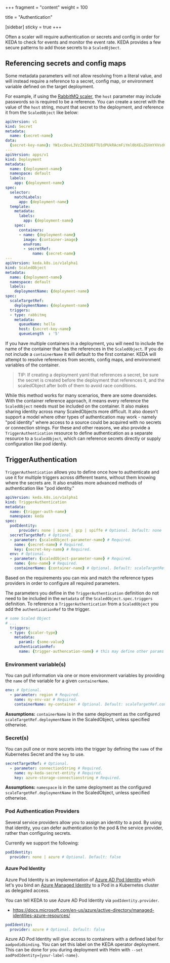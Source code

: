 +++
fragment = "content"
weight = 100

title = "Authentication"

[sidebar]
  sticky = true
+++

Often a scaler will require authentication or secrets and config in order for KEDA to check for events and monitor the event rate.  KEDA provides a few secure patterns to add those secrets to a `ScaledOjbect`.

## Referencing secrets and config maps

Some metadata parameters will not allow resolving from a literal value, and will instead require a reference to a secret, config map, or environment variable defined on the target deployment.

For example, if using the [RabbitMQ scaler](https://keda.sh/scalers/rabbitmq-queue/), the `host` parameter may include passwords so is required to be a reference.  You can create a secret with the value of the `host` string, mount that secret to the deployment, and reference it from the `ScaledObject` like below:

```yaml
apiVersion: v1
kind: Secret
metadata:
  name: {secret-name}
data:
  {secret-key-name}: YW1xcDovL3VzZXI6UEFTU1dPUkRAcmFiYml0bXEuZGVmYXVsdC5zdmMuY2x1c3Rlci5sb2NhbDo1Njcy #base64 encoded per secret spec
---
apiVersion: apps/v1
kind: Deployment
metadata:
  name: {deployment-name}
  namespace: default
  labels:
    app: {deployment-name}
spec:
  selector:
    matchLabels:
      app: {deployment-name}
  template:
    metadata:
      labels:
        app: {deployment-name}
    spec:
      containers:
      - name: {deployment-name}
        image: {container-image}
        envFrom:
        - secretRef:
            name: {secret-name}
---
apiVersion: keda.k8s.io/v1alpha1
kind: ScaledObject
metadata:
  name: {deployment-name}
  namespace: default
  labels:
    deploymentName: {deployment-name}
spec:
  scaleTargetRef:
    deploymentName: {deployment-name}
  triggers:
  - type: rabbitmq
    metadata:
      queueName: hello
      host: {secret-key-name}
      queueLength  : '5'
```

If you have multiple containers in a deployment, you will need to include the name of the container that has the references in the `ScaledObject`.  If you do not include a `containerName` it will default to the first container.  KEDA will attempt to resolve references from secrets, config maps, and environment variables of the container.

> TIP: If creating a deployment yaml that references a secret, be sure the secret is created before the deployment that references it, and the scaledObject after both of them to avoid race conditions.

While this method works for many scenarios, there are some downsides.  With the container reference approach, it means every reference the `ScaledObject` needs must be included on the container.  It also makes sharing identity across many ScaledObjects more difficult.  It also doesn't support a model where other types of authentication may work - namely "pod identity" where access to a source could be acquired with no secrets or connection strings.  For these and other reasons, we also provide a `TriggerAuthentication` resource to define authentication as a separate resource to a `ScaledObject`, which can reference secrets directly or supply configuration like pod identiy.

## TriggerAuthentication

`TriggerAuthentication` allows you to define once how to authenticate and use it for multiple triggers across different teams, without them knowing where the secrets are.  It also enables more advanced methods of authentication like "pod identity."

```yaml
apiVersion: keda.k8s.io/v1alpha1
kind: TriggerAuthentication
metadata:
  name: {trigger-auth-name}
  namespace: keda
spec:
  podIdentity:
      provider: none | azure | gcp | spiffe # Optional. Default: none
  secretTargetRef: # Optional.
  - parameter: {scaledObject-parameter-name} # Required.
    name: {secret-name} # Required.
    key: {secret-key-name} # Required.
  env: # Optional.
  - parameter: {scaledObject-parameter-name} # Required.
    name: {env-name} # Required.
    containerName: {container-name} # Optional. Default: scaleTargetRef.containerName of ScaledObject
```

Based on the requirements you can mix and match the reference types providers in order to configure all required parameters.

The parameters you define in the `TriggerAuthentication` definition do not need to be included in the `metadata` of the `ScaledObject.spec.triggers` definition.  To reference a `TriggerAuthentication` from a `ScaledObject` you add the `authenticationRef` to the trigger.

```yaml
# some Scaled Object
# ...
  triggers:
  - type: {scaler-type}
    metadata:
      param1: {some-value}
    authenticationRef:
      name: {trigger-authencation-name} # this may define other params not defined in metadata
```

### Environment variable(s)

You can pull information via one or more environment variables by providing the `name` of the variable for a given `containerName`.

```yaml
env: # Optional.
  - parameter: region # Required.
    name: my-env-var # Required.
    containerName: my-container # Optional. Default: scaleTargetRef.containerName of ScaledObject
```

**Assumptions:** `containerName` is in the same deployment as the configured `scaleTargetRef.deploymentName` in the ScaledObject, unless specified otherwise.

### Secret(s)

You can pull one or more secrets into the trigger by defining the `name` of the Kubernetes Secret and the `key` to use.

```yaml
secretTargetRef: # Optional.
  - parameter: connectionString # Required.
    name: my-keda-secret-entity # Required.
    key: azure-storage-connectionstring # Required.
```

**Assumptions:** `namespace` is in the same deployment as the configured `scaleTargetRef.deploymentName` in the ScaledObject, unless specified otherwise.

### Pod Authentication Providers

Several service providers allow you to assign an identity to a pod. By using that identity, you can defer authentication to the pod & the service provider, rather than configuring secrets.

Currently we support the following:

```yaml
podIdentity:
  provider: none | azure # Optional. Default: false
```

#### Azure Pod Identity

Azure Pod Identity is an implementation of [Azure AD Pod Identity](https://github.com/Azure/aad-pod-identity) which let's you bind an [Azure Managed Identity](https://docs.microsoft.com/en-us/azure/active-directory/managed-identities-azure-resources/) to a Pod in a Kubernetes cluster as delegated access.

You can tell KEDA to use Azure AD Pod Identity via `podIdentity.provider`.

- https://docs.microsoft.com/en-us/azure/active-directory/managed-identities-azure-resources/

```yaml
podIdentity:
  provider: azure # Optional. Default: false
```

Azure AD Pod Identity will give access to containers with a defined label for `aadpodidbinding`.  You can set this label on the KEDA operator deployment.  This can be done for you during deployment with Helm with `--set aadPodIdentity={your-label-name}`.